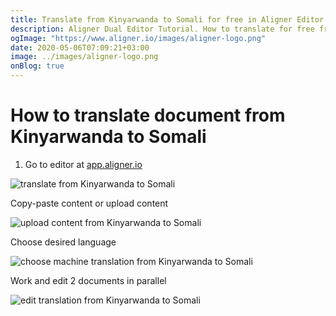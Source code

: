 ```yaml
---
title: Translate from Kinyarwanda to Somali for free in Aligner Editor
description: Aligner Dual Editor Tutorial. How to translate for free from Kinyarwanda to Somali. Aligner is multilingual document management platform. 
ogImage: "https://www.aligner.io/images/aligner-logo.png"
date: 2020-05-06T07:09:21+03:00
image: ../images/aligner-logo.png
onBlog: true
---
```


# How to translate document from Kinyarwanda to Somali

1. Go to editor at [app.aligner.io](https://app.aligner.io "Aligner App web page")

![translate from Kinyarwanda to Somali](../aligner-blank-editor.png "translate from Kinyarwanda to Somali")

Copy-paste content or upload content

![upload content from Kinyarwanda to Somali](../aligner-uploaded-document.png "upload content from Kinyarwanda to Somali")

Choose desired language

![choose machine translation from Kinyarwanda to Somali](../aligner-language-dropdown.png "choose machine translation from Kinyarwanda to Somali")

Work and edit 2 documents in parallel

![edit translation from Kinyarwanda to Somali](../aligner-double-sitded-editor.png "edit translation from Kinyarwanda to Somali")


